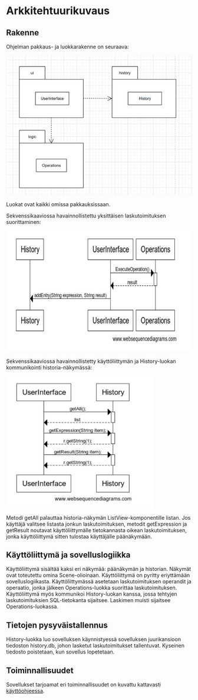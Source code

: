 # Arkkitehtuurikuvaus

## Rakenne
Ohjelman pakkaus- ja luokkarakenne on seuraava: 

![Kaavio](https://github.com/alanenpa/ot-harjoitustyo/blob/master/dokumentaatio/kuvat/Kaavio.png)

Luokat ovat kaikki omissa pakkauksissaan.

Sekvenssikaaviossa havainnollistettu yksittäisen laskutoimituksen suorittaminen:

<img src="https://github.com/alanenpa/ot-harjoitustyo/blob/master/dokumentaatio/kuvat/Laskutoimitus.png" width="710" height="330">

Sekvenssikaaviossa havainnollistetty käyttöliittymän ja History-luokan kommunikointi historia-näkymässä:

<img src="https://github.com/alanenpa/ot-harjoitustyo/blob/master/dokumentaatio/kuvat/Laskutoimituksen%20hakeminen.png" width="400" height="360">

Metodi getAll palauttaa historia-näkymän ListView-komponentille listan. Jos käyttäjä valitsee listasta jonkun laskutoimituksen, metodit getExpression ja getResult noutavat käyttöliittymälle tietokannasta oikean laskutoimituksen, jonka käyttöliittymä sitten tulostaa käyttäjälle päänäkymään.

## Käyttöliittymä ja sovelluslogiikka
Käyttöliittymä sisältää kaksi eri näkymää: päänäkymän ja historian. Näkymät ovat toteutettu omina Scene-olioinaan. Käyttöliittymä on pyritty eriyttämään sovelluslogiikasta. Käyttöliittymässä asetetaan laskutoimituksen operandit ja operaatio, jonka jälkeen Operations-luokka suorittaa laskutoimituksen. Käyttöliittymä myös kommunikoi History-luokan kanssa, jossa tehtyjen laskutoimituksien SQL-tietokanta sijaitsee. Laskimen muisti sijaitsee Operations-luokassa.

## Tietojen pysyväistallennus
History-luokka luo sovelluksen käynnistyessä sovelluksen juurikansioon tiedoston history.db, johon lasketut laskutoimitukset tallentuvat. Kyseinen tiedosto poistetaan, kun sovellus lopetetaan.

## Toiminnallisuudet
Sovellukset tarjoamat eri toiminnallisuudet on kuvattu kattavasti [käyttöohjeessa](https://github.com/alanenpa/ot-harjoitustyo/blob/master/dokumentaatio/kayttoohje.md).
